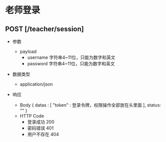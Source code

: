 # 老师登录

## POST [/teacher/session]

+ 参数
  + payload
    + username 字符串4~11位，只能为数字和英文
    + password 字符串4~11位，只能为数字和英文

+ 数据类型
  + application/json

+ 响应
  + Body
        {
          datas : [
            "token" : 登录令牌，权限操作全部放在头里面
          ],
          status: ""
        }
  + HTTP Code
    + 登录成功 200
    + 密码错误 401
    + 用户不存在 404
